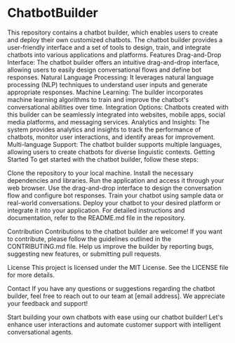 # ChatbotBuilder
This repository contains a chatbot builder, which enables users to create and deploy their own customized chatbots. The chatbot builder provides a user-friendly interface and a set of tools to design, train, and integrate chatbots into various applications and platforms.
Features
Drag-and-Drop Interface: The chatbot builder offers an intuitive drag-and-drop interface, allowing users to easily design conversational flows and define bot responses.
Natural Language Processing: It leverages natural language processing (NLP) techniques to understand user inputs and generate appropriate responses.
Machine Learning: The builder incorporates machine learning algorithms to train and improve the chatbot's conversational abilities over time.
Integration Options: Chatbots created with this builder can be seamlessly integrated into websites, mobile apps, social media platforms, and messaging services.
Analytics and Insights: The system provides analytics and insights to track the performance of chatbots, monitor user interactions, and identify areas for improvement.
Multi-language Support: The chatbot builder supports multiple languages, allowing users to create chatbots for diverse linguistic contexts.
Getting Started
To get started with the chatbot builder, follow these steps:

Clone the repository to your local machine.
Install the necessary dependencies and libraries.
Run the application and access it through your web browser.
Use the drag-and-drop interface to design the conversation flow and configure bot responses.
Train your chatbot using sample data or real-world conversations.
Deploy your chatbot to your desired platform or integrate it into your application.
For detailed instructions and documentation, refer to the README.md file in the repository.

Contribution
Contributions to the chatbot builder are welcome! If you want to contribute, please follow the guidelines outlined in the CONTRIBUTING.md file. Help us improve the builder by reporting bugs, suggesting new features, or submitting pull requests.

License
This project is licensed under the MIT License. See the LICENSE file for more details.

Contact
If you have any questions or suggestions regarding the chatbot builder, feel free to reach out to our team at [email address]. We appreciate your feedback and support!

Start building your own chatbots with ease using our chatbot builder! Let's enhance user interactions and automate customer support with intelligent conversational agents.
